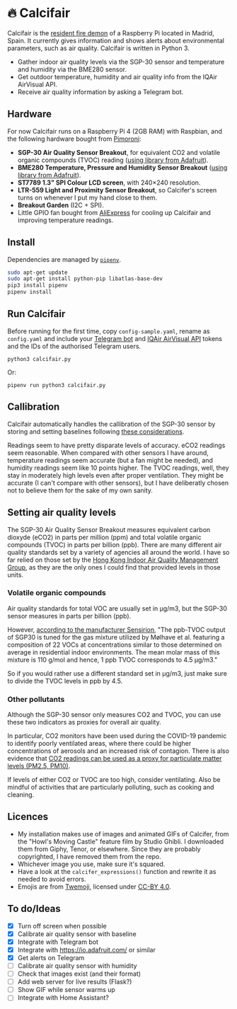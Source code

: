 # 🔥 Calcifair

Calcifair is the [resident fire demon](https://howlscastle.fandom.com/wiki/Calcifer) of a Raspberry Pi located in Madrid, Spain. It currently gives information and shows alerts about environmental parameters, such as air quality. Calcifair is written in Python 3.

* Gather indoor air quality levels via the SGP-30 sensor and temperature and humidity via the BME280 sensor.
* Get outdoor temperature, humidity and air quality info from the IQAir AirVisual API.
* Receive air quality information by asking a Telegram bot.

## Hardware

For now Calcifair runs on a Raspberry Pi 4 (2GB RAM) with Raspbian, and the following hardware bought from [Pimoroni](https://shop.pimoroni.com/):

- **SGP-30 Air Quality Sensor Breakout**, for equivalent CO2 and volatile organic compounds (TVOC) reading ([using library from Adafruit](https://learn.adafruit.com/adafruit-sgp30-gas-tvoc-eco2-mox-sensor/circuitpython-wiring-test)).
- **BME280 Temperature, Pressure and Humidity Sensor Breakout** ([using library from Adafruit](https://learn.adafruit.com/adafruit-bme280-humidity-barometric-pressure-temperature-sensor-breakout/python-circuitpython-test)).
- **ST7789 1.3" SPI Colour LCD screen**, with 240×240 resolution.
- **LTR-559 Light and Proximity Sensor Breakout**, so Calcifer's screen turns on whenever I put my hand close to them.
- **Breakout Garden** (I2C + SPI).
- Little GPIO fan bought from [AliExpress](https://es.aliexpress.com/item/4000302941860.html) for cooling up Calcifair and improving temperature readings.

## Install

Dependencies are managed by [`pipenv`](https://pipenv-es.readthedocs.io/es/latest/index.html).

```sh
sudo apt-get update
sudo apt-get install python-pip libatlas-base-dev
pip3 install pipenv
pipenv install
```

## Run Calcifair

Before running for the first time, copy `config-sample.yaml`, rename as `config.yaml` and include your [Telegram bot](https://www.youtube.com/watch?v=IP2cP6uvTxA) and [IQAir AirVisual API](https://api-docs.iqair.com/) tokens and the IDs of the authorised Telegram users.

`python3 calcifair.py`

Or:

`pipenv run python3 calcifair.py`

## Callibration

Calcifair automatically handles the callibration of the SGP-30 sensor by storing and setting baselines following [these considerations](https://learn.adafruit.com/adafruit-sgp30-gas-tvoc-eco2-mox-sensor/circuitpython-wiring-test#baseline-set-and-get-2980177-19).

Readings seem to have pretty disparate levels of accuracy. eCO2 readings seem reasonable. When compared with other sensors I have around, temperature readings seem accurate (but a fan might be needed), and humidity readings seem like 10 points higher. The TVOC readings, well, they stay in moderately high levels even after proper ventilation. They might be accurate (I can't compare with other sensors), but I have deliberatly chosen not to believe them for the sake of my own sanity.

## Setting air quality levels

The SGP-30 Air Quality Sensor Breakout measures equivalent carbon dioxyde (eCO2) in parts per million (ppm) and total volatile organic compounds (TVOC) in parts per billion (ppb). There are many different air quality standards set by a variety of agencies all around the world. I have so far relied on those set by the [Hong Kong Indoor Air Quality Management Group](https://www.iaq.gov.hk/media/65346/new-iaq-guide_eng.pdf), as they are the only ones I could find that provided levels in those units.

### Volatile organic compounds

Air quality standards for total VOC are usually set in μg/m3, but the SGP-30 sensor measures in parts per billion (ppb).

However, [according to the manufacturer Sensirion](https://www.catsensors.com/media/pdf/Sensor_Sensirion_IAM.pdf), "The ppb-TVOC output of SGP30 is tuned for the gas mixture utilized by Mølhave et al. featuring a composition of 22 VOCs at concentrations similar to those determined on average in residential indoor environments. The mean molar mass of this mixture is 110 g/mol and hence, 1 ppb TVOC corresponds to 4.5 μg/m3."

So if you would rather use a different standard set in μg/m3, just make sure to divide the TVOC levels in ppb by 4.5.

### Other pollutants

Although the SGP-30 sensor only measures CO2 and TVOC, you can use these two indicators as proxies for overall air quality.

In particular, CO2 monitors have been used during the COVID-19 pandemic to identify poorly ventilated areas, where there could be higher concentrations of aerosols and an increased risk of contagion. There is also evidence that [CO2 readings can be used as a proxy for particulate matter levels (PM2.5, PM10)](https://www.sciencedirect.com/science/article/abs/pii/S0360132315001274).

If levels of either CO2 or TVOC are too high, consider ventilating. Also be mindful of activities that are particularly polluting, such as cooking and cleaning.

## Licences

- My installation makes use of images and animated GIFs of Calcifer, from the "Howl's Moving Castle" feature film by Studio Ghibli. I downloaded them from Giphy, Tenor, or elsewhere. Since they are probably copyrighted, I have removed them from the repo.
 - Whichever image you use, make sure it's squared.
 - Have a look at the `calcifer_expressions()` function and rewrite it as needed to avoid errors.
- Emojis are from [Twemoji](https://twemoji.twitter.com/), licensed under [CC-BY 4.0](https://creativecommons.org/licenses/by/4.0/).

## To do/Ideas

- [x] Turn off screen when possible
- [x] Calibrate air quality sensor with baseline
- [x] Integrate with Telegram bot
- [x] Integrate with https://io.adafruit.com/ or similar
- [x] Get alerts on Telegram
- [ ] Calibrate air quality sensor with humidity
- [ ] Check that images exist (and their format)
- [ ] Add web server for live results (Flask?)
- [ ] Show GIF while sensor warms up
- [ ] Integrate with Home Assistant?